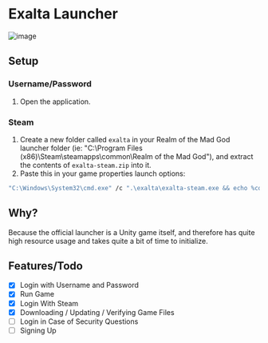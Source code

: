 # Exalta Launcher
![image](https://user-images.githubusercontent.com/50583248/174352490-2eebb7ac-594a-4337-85fe-2237dbf90ace.png)

## Setup
### Username/Password
1. Open the application.

### Steam
1. Create a new folder called `exalta` in your Realm of the Mad God launcher folder (ie: "C:\Program Files (x86)\Steam\steamapps\common\Realm of the Mad God"), and extract the contents of `exalta-steam.zip` into it.
2. Paste this in your game properties launch options:
  ```bash
  "C:\Windows\System32\cmd.exe" /c ".\exalta\exalta-steam.exe && echo %command%"
  ```


## Why?
Because the official launcher is a Unity game itself, and therefore has quite high resource usage and takes quite a bit of time to initialize.

## Features/Todo
- [X] Login with Username and Password
- [X] Run Game
- [X] Login With Steam
- [X] Downloading / Updating / Verifying Game Files
- [ ] Login in Case of Security Questions
- [ ] Signing Up 
